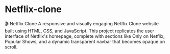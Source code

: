 # Netflix-clone
🎬 Netflix Clone A responsive and visually engaging Netflix Clone website built using HTML, CSS, and JavaScript. This project replicates the user interface of Netflix's homepage, complete with sections like Only on Netflix, Popular Shows, and a dynamic transparent navbar that becomes opaque on scroll.
